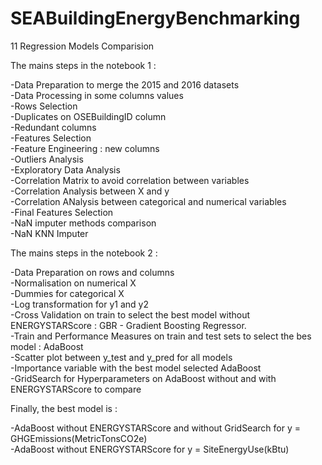 # SEABuildingEnergyBenchmarking
11 Regression Models Comparision


The mains steps in the notebook 1 :

-Data Preparation to merge the 2015 and 2016 datasets \
-Data Processing in some columns values \
-Rows Selection \
-Duplicates on OSEBuildingID column \
-Redundant columns \
-Features Selection \
-Feature Engineering : new columns \
-Outliers Analysis \
-Exploratory Data Analysis \
-Correlation Matrix to avoid correlation between variables \
-Correlation Analysis between X and y \
-Correlation ANalysis between categorical and numerical variables \
-Final Features Selection \
-NaN imputer methods comparison  \
-NaN KNN Imputer 

The mains steps in the notebook 2 :

-Data Preparation on rows and columns \
-Normalisation on numerical X \
-Dummies for categorical X \
-Log transformation for y1 and y2 \
-Cross Validation on train to select the best model without ENERGYSTARScore : GBR - Gradient Boosting Regressor. \
-Train and Performance Measures on train and test sets to select the bes model : AdaBoost  \
-Scatter plot between y_test and y_pred for all models \
-Importance variable with the best model selected AdaBoost \
-GridSearch for Hyperparameters on AdaBoost without and with ENERGYSTARScore to compare 

Finally, the best model is : 

  -AdaBoost without ENERGYSTARScore and without GridSearch for y = GHGEmissions(MetricTonsCO2e) \
  -AdaBoost without ENERGYSTARScore for y = SiteEnergyUse(kBtu) 
